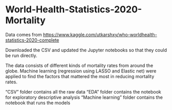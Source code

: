 # World-Health-Statistics-2020-Mortality

Data comes from https://www.kaggle.com/utkarshxy/who-worldhealth-statistics-2020-complete

Downloaded the CSV and updated the Jupyter notebooks so that they could be run directly.

The data consists of different kinds of mortality rates from around the globe. Machine learning (regression using LASSO and Elastic net) were applied to find the factors that mattered the most in reducing mortality rates.

“CSV” folder contains all the raw data
“EDA” folder contains the notebook for exploratory descriptive analysis
“Machine learning” folder contains the notebook that runs the models
